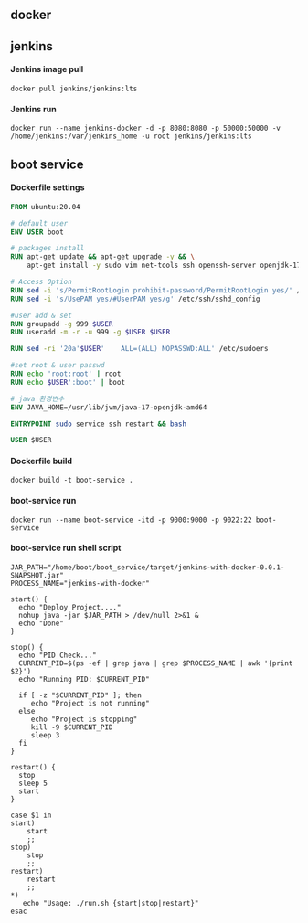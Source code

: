 ## docker

## jenkins

#### Jenkins image pull
`docker pull jenkins/jenkins:lts`

#### Jenkins run
`docker run --name jenkins-docker -d -p 8080:8080 -p 50000:50000 -v /home/jenkins:/var/jenkins_home -u root jenkins/jenkins:lts`

## boot service

#### Dockerfile settings
```dockerfile
FROM ubuntu:20.04

# default user
ENV USER boot

# packages install
RUN apt-get update && apt-get upgrade -y && \
    apt-get install -y sudo vim net-tools ssh openssh-server openjdk-17-jdk-headless

# Access Option
RUN sed -i 's/PermitRootLogin prohibit-password/PermitRootLogin yes/' /etc/ssh/sshd_config
RUN sed -i 's/UsePAM yes/#UserPAM yes/g' /etc/ssh/sshd_config

#user add & set
RUN groupadd -g 999 $USER
RUN useradd -m -r -u 999 -g $USER $USER

RUN sed -ri '20a'$USER'    ALL=(ALL) NOPASSWD:ALL' /etc/sudoers

#set root & user passwd
RUN echo 'root:root' | root
RUN echo $USER':boot' | boot

# java 환경변수
ENV JAVA_HOME=/usr/lib/jvm/java-17-openjdk-amd64

ENTRYPOINT sudo service ssh restart && bash

USER $USER
```

#### Dockerfile build
`docker build -t boot-service .`

#### boot-service run
`docker run --name boot-service -itd -p 9000:9000 -p 9022:22 boot-service`

#### boot-service run shell script
```shell
JAR_PATH="/home/boot/boot_service/target/jenkins-with-docker-0.0.1-SNAPSHOT.jar"
PROCESS_NAME="jenkins-with-docker"

start() {
  echo "Deploy Project...."
  nohup java -jar $JAR_PATH > /dev/null 2>&1 &
  echo "Done"
}

stop() {
  echo "PID Check..."
  CURRENT_PID=$(ps -ef | grep java | grep $PROCESS_NAME | awk '{print $2}')
  echo "Running PID: $CURRENT_PID"

  if [ -z "$CURRENT_PID" ]; then
     echo "Project is not running"
  else
     echo "Project is stopping"
     kill -9 $CURRENT_PID
     sleep 3
  fi
}

restart() {
  stop
  sleep 5
  start
}

case $1 in
start)
    start
    ;;
stop)
    stop
    ;;
restart)
    restart
    ;;
*)
   echo "Usage: ./run.sh {start|stop|restart}"
esac
```